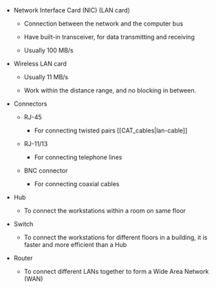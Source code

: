  

-   Network Interface Card (NIC) (LAN card)

    -   Connection between the network and the computer bus

    -   Have built-in transceiver, for data transmitting and receiving

    -   Usually 100 MB/s


-   Wireless LAN card

    -   Usually 11 MB/s

    -   Work within the distance range, and no blocking in between.


-   Connectors

    -   RJ-45

        -   For connecting twisted pairs [[CAT_cables|lan-cable]]

    -   RJ-11/13

        -   For connecting telephone lines

    -   BNC connector

        -   For connecting coaxial cables


-   Hub

    -   To connect the workstations within a room on same floor


-   Switch

    -   To connect the workstations for different floors in a building, it is faster and more efficient than a Hub


-   Router

    -   To connect different LANs together to form a Wide Area Network (WAN)

